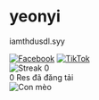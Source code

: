 # yeonyi
iamthdusdl.syy
<!DOCTYPE html>
<html lang="vi">
<head>
    <meta charset="UTF-8">
    <meta name="viewport" content="width=device-width, initial-scale=1.0">
    <title>Trang Cá Nhân</title>
    <link rel="stylesheet" href="styles.css">
</head>
<body>
    <div class="container">
        <div class="header">
            <a href="https://facebook.com" target="_blank"><img src="C:\github\facebook.webp" alt="Facebook" class="icon"></a>
            <a href="https://www.tiktok.com/@thdusdl.syy" target="_blank"><img src="C:\github\tiktok.jpg" alt="TikTok" class="icon"></a>
        </div>
        <div class="content">
            <div class="streak">
                <img src="C:\github\streak.jpg" alt="Streak" class="fire-icon">
                <span id="streak-number">0</span>
            </div>
            <div class="res-count">
                <span id="res-number">0</span> Res đã đăng tải
            </div>
        </div>
        <div class="snow"></div>
        <img src="C:\github\cat.jpg" alt="Con mèo" class="cat">
    </div>
    <script src="script.js"></script>
</body>
</html>
